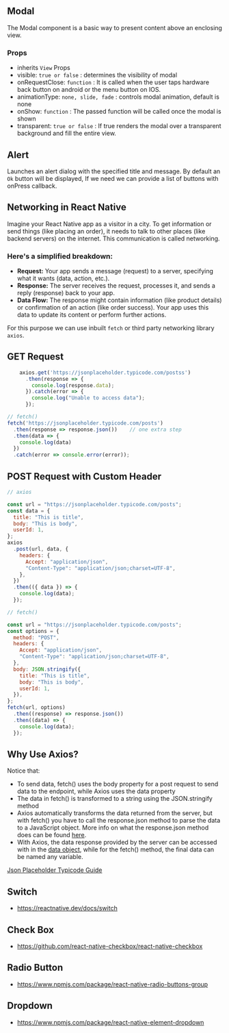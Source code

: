 ## Modal

The Modal component is a basic way to present content above an enclosing view.

### Props

- inherits `View` Props
- visible: `true or false` : determines the visibility of modal
- onRequestClose: `function` : It is called when the user taps hardware back button on android or the menu button on IOS.
- animationType: `none, slide, fade` : controls modal animation, default is none
- onShow: `function` : The passed function will be called once the modal is shown
- transparent: `true or false` : If true renders the modal over a transparent background and fill the entire view.

## Alert

Launches an alert dialog with the specified title and message. By default an `Ok` button will be displayed, If we need we can provide a list of buttons with onPress callback.

## Networking in React Native

Imagine your React Native app as a visitor in a city. To get information or send things (like placing an order), it needs to talk to other places (like backend servers) on the internet. This communication is called networking.

### Here's a simplified breakdown:

- **Request:** Your app sends a message (request) to a server, specifying what it wants (data, action, etc.).
- **Response:** The server receives the request, processes it, and sends a reply (response) back to your app.
- **Data Flow:** The response might contain information (like product details) or confirmation of an action (like order success). Your app uses this data to update its content or perform further actions.

For this purpose we can use inbuilt `fetch` or third party networking library `axios`.

## GET Request

```js
    axios.get('https://jsonplaceholder.typicode.com/postss')
      .then(response => {
        console.log(response.data);
      }).catch(error => {
        console.log("Unable to access data");
      });

// fetch()
fetch('https://jsonplaceholder.typicode.com/posts')
  .then(response => response.json())    // one extra step
  .then(data => {
    console.log(data)
  })
  .catch(error => console.error(error));
```

## POST Request with Custom Header

```js
// axios

const url = "https://jsonplaceholder.typicode.com/posts";
const data = {
  title: "This is title",
  body: "This is body",
  userId: 1,
};
axios
  .post(url, data, {
    headers: {
      Accept: "application/json",
      "Content-Type": "application/json;charset=UTF-8",
    },
  })
  .then(({ data }) => {
    console.log(data);
  });

// fetch()

const url = "https://jsonplaceholder.typicode.com/posts";
const options = {
  method: "POST",
  headers: {
    Accept: "application/json",
    "Content-Type": "application/json;charset=UTF-8",
  },
  body: JSON.stringify({
    title: "This is title",
    body: "This is body",
    userId: 1,
  }),
};
fetch(url, options)
  .then((response) => response.json())
  .then((data) => {
    console.log(data);
  });
```

## Why Use Axios?

Notice that:
- To send data, fetch() uses the body property for a post request to send data to the endpoint, while Axios uses the data property
- The data in fetch() is transformed to a string using the JSON.stringify method
- Axios automatically transforms the data returned from the server, but with fetch() you have to call the response.json method to parse the data to a JavaScript object. More info on what the response.json method does can be found [here](https://developer.mozilla.org/en-US/docs/Web/API/Response/json).
- With Axios, the data response provided by the server can be accessed with in the [data object](https://github.com/axios/axios#response-schema), while for the fetch() method, the final data can be named any variable.

[Json Placeholder Typicode Guide](https://jsonplaceholder.typicode.com/guide/)

## Switch

- https://reactnative.dev/docs/switch

## Check Box

- https://github.com/react-native-checkbox/react-native-checkbox

## Radio Button 

- https://www.npmjs.com/package/react-native-radio-buttons-group

## Dropdown 

- https://www.npmjs.com/package/react-native-element-dropdown
